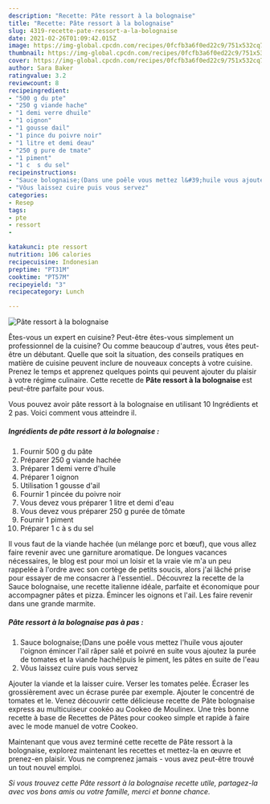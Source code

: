 ```yaml
---
description: "Recette: Pâte ressort à la bolognaise"
title: "Recette: Pâte ressort à la bolognaise"
slug: 4319-recette-pate-ressort-a-la-bolognaise
date: 2021-02-26T01:09:42.015Z
image: https://img-global.cpcdn.com/recipes/0fcfb3a6f0ed22c9/751x532cq70/pate-ressort-a-la-bolognaise-photo-principale-de-la-recette.jpg
thumbnail: https://img-global.cpcdn.com/recipes/0fcfb3a6f0ed22c9/751x532cq70/pate-ressort-a-la-bolognaise-photo-principale-de-la-recette.jpg
cover: https://img-global.cpcdn.com/recipes/0fcfb3a6f0ed22c9/751x532cq70/pate-ressort-a-la-bolognaise-photo-principale-de-la-recette.jpg
author: Sara Baker
ratingvalue: 3.2
reviewcount: 8
recipeingredient:
- "500 g du pte"
- "250 g viande hache"
- "1 demi verre dhuile"
- "1 oignon"
- "1 gousse dail"
- "1 pince du poivre noir"
- "1 litre et demi deau"
- "250 g pure de tmate"
- "1 piment"
- "1 c  s du sel"
recipeinstructions:
- "Sauce bolognaise;(Dans une poêle vous mettez l&#39;huile vous ajouter l&#39;oignon émincer l&#39;ail râper salé et poivré en suite vous ajoutez la purée de tomates et la viande haché)puis le piment, les pâtes en suite de l&#39;eau"
- "Vôus laissez cuire puis vous servez"
categories:
- Resep
tags:
- pte
- ressort
- 

katakunci: pte ressort  
nutrition: 106 calories
recipecuisine: Indonesian
preptime: "PT31M"
cooktime: "PT57M"
recipeyield: "3"
recipecategory: Lunch

---
```



![Pâte ressort à la bolognaise](https://img-global.cpcdn.com/recipes/0fcfb3a6f0ed22c9/751x532cq70/pate-ressort-a-la-bolognaise-photo-principale-de-la-recette.jpg)

Êtes-vous un expert en cuisine? Peut-être êtes-vous simplement un professionnel de la cuisine? Ou comme beaucoup d'autres, vous êtes peut-être un débutant. Quelle que soit la situation, des conseils pratiques en matière de cuisine peuvent inclure de nouveaux concepts à votre cuisine. Prenez le temps et apprenez quelques points qui peuvent ajouter du plaisir à votre régime culinaire. Cette recette de <strong> Pâte ressort à la bolognaise </strong> est peut-être parfaite pour vous.

<!--inarticleads1-->

Vous pouvez avoir pâte ressort à la bolognaise en utilisant 10 Ingrédients et 2 pas. Voici comment vous atteindre il.

##### Ingrédients de pâte ressort à la bolognaise :

1. Fournir 500 g du pâte
1. Préparer 250 g viande hachée
1. Préparer 1 demi verre d&#39;huile
1. Préparer 1 oignon
1. Utilisation 1 gousse d&#39;ail
1. Fournir 1 pincée du poivre noir
1. Vous devez vous préparer 1 litre et demi d&#39;eau
1. Vous devez vous préparer 250 g purée de tômate
1. Fournir 1 piment
1. Préparer 1 c à s du sel


Il vous faut de la viande hachée (un mélange porc et bœuf), que vous allez faire revenir avec une garniture aromatique. De longues vacances nécessaires, le blog est pour moi un loisir et la vraie vie m&#39;a un peu rappelée à l&#39;ordre avec son cortège de petits soucis, alors j&#39;ai lâché prise pour essayer de me consacrer à l&#39;essentiel.. Découvrez la recette de la Sauce bolognaise, une recette italienne idéale, parfaite et économique pour accompagner pâtes et pizza. Émincer les oignons et l&#39;ail. Les faire revenir dans une grande marmite. 

<!--inarticleads2-->

##### Pâte ressort à la bolognaise pas à pas :

1. Sauce bolognaise;(Dans une poêle vous mettez l&#39;huile vous ajouter l&#39;oignon émincer l&#39;ail râper salé et poivré en suite vous ajoutez la purée de tomates et la viande haché)puis le piment, les pâtes en suite de l&#39;eau
1. Vôus laissez cuire puis vous servez


Ajouter la viande et la laisser cuire. Verser les tomates pelée. Écraser les grossièrement avec un écrase purée par exemple. Ajouter le concentré de tomates et le. Venez découvrir cette délicieuse recette de Pâte bolognaise express au multicuiseur cookéo au Cookeo de Moulinex. Une très bonne recette à base de Recettes de Pâtes pour cookeo simple et rapide à faire avec le mode manuel de votre Cookeo. 

<!--inarticleads1-->

<p>
Maintenant que vous avez terminé cette recette de Pâte ressort à la bolognaise, explorez maintenant les recettes et mettez-la en œuvre et prenez-en plaisir. Vous ne comprenez jamais - vous avez peut-être trouvé un tout nouvel emploi.
</p>

<p>
<i>Si vous trouvez cette Pâte ressort à la bolognaise recette utile, partagez-la avec vos bons amis ou votre famille, merci et bonne chance.</i>
</p>
